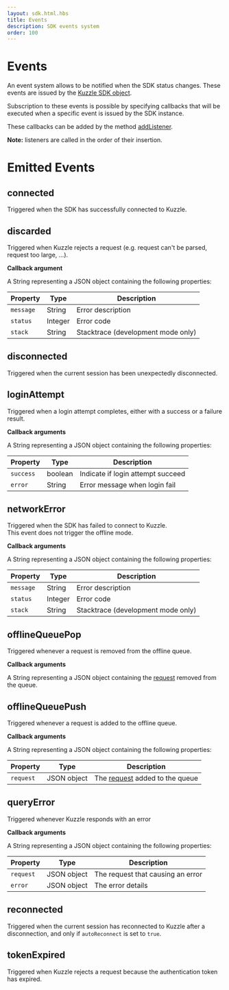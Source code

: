 ```yaml
---
layout: sdk.html.hbs
title: Events
description: SDK events system
order: 100
---
```


# Events

An event system allows to be notified when the SDK status changes. These events are issued by the [Kuzzle SDK object](/sdk/java/1/kuzzle).

Subscription to these events is possible by specifying callbacks that will be executed when a specific event is issued by the SDK instance.

These callbacks can be added by the method [addListener](/sdk/java/1/kuzzle/add-listener).

**Note:** listeners are called in the order of their insertion.

# Emitted Events

## connected

Triggered when the SDK has successfully connected to Kuzzle.

## discarded

Triggered when Kuzzle rejects a request (e.g. request can't be parsed, request too large, ...).

**Callback argument**

A String representing a JSON object containing the following properties:

| Property  | Type    | Description                        |
| --------- | ------- | ---------------------------------- |
| `message` | String  | Error description                  |
| `status`  | Integer | Error code                         |
| `stack`   | String  | Stacktrace (development mode only) |

## disconnected

Triggered when the current session has been unexpectedly disconnected.

## loginAttempt

Triggered when a login attempt completes, either with a success or a failure result.

**Callback arguments**

A String representing a JSON object containing the following properties:

| Property  | Type    | Description                       |
| --------- | ------- | --------------------------------- |
| `success` | boolean | Indicate if login attempt succeed |
| `error`   | String  | Error message when login fail     |

## networkError

Triggered when the SDK has failed to connect to Kuzzle.  
This event does not trigger the offline mode.

**Callback arguments**

A String representing a JSON object containing the following properties:

| Property  | Type    | Description                        |
| --------- | ------- | ---------------------------------- |
| `message` | String  | Error description                  |
| `status`  | Integer | Error code                         |
| `stack`   | String  | Stacktrace (development mode only) |

## offlineQueuePop

Triggered whenever a request is removed from the offline queue.

**Callback arguments**

A String representing a JSON object containing the [request](/api/1/essentials/query-syntax/) removed from the queue.

## offlineQueuePush

Triggered whenever a request is added to the offline queue.

**Callback arguments**

A String representing a JSON object containing the following properties:

| Property  | Type        | Description                                                       |
| --------- | ----------- | ----------------------------------------------------------------- |
| `request` | JSON object | The [request](/api/1/essentials/query-syntax/) added to the queue |

## queryError

Triggered whenever Kuzzle responds with an error

**Callback arguments**

A String representing a JSON object containing the following properties:

| Property  | Type        | Description                       |
| --------- | ----------- | --------------------------------- |
| `request` | JSON object | The request that causing an error |
| `error`   | JSON object | The error details                 |

## reconnected

Triggered when the current session has reconnected to Kuzzle after a disconnection, and only if `autoReconnect` is set to `true`.

## tokenExpired

Triggered when Kuzzle rejects a request because the authentication token has expired.
